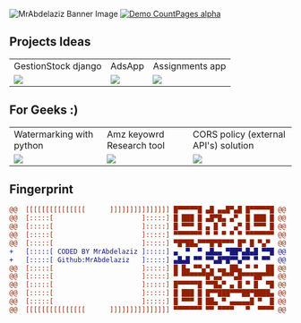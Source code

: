 ![MrAbdelaziz Banner Image](./assets/img/banner.gif)
[![Demo CountPages alpha](./assets/img/banner.gif)](https://www.youtube.com/watch?v=2LegcNVM_nM)

## Projects Ideas

<table>
  <tr>
    <td>GestionStock django</td>
     <td>AdsApp</td>
     <td>Assignments app</td>
  </tr>
  <tr>
    <td><a href="https://github.com/MrAbdelaziz/GestionStock-django"><img src="https://opengraph.githubassets.com/8fb5b214ecece707670bc7b57544283b9acf851d570b53088e7651158f64d879/MrAbdelaziz/GestionStock-django"></a></td>
    <td><a href="https://github.com/MrAbdelaziz/AdsApp_frontend"><img src="https://opengraph.githubassets.com/8fb5b214ecece707670bc7b57544283b9acf851d570b53088e7651158f64d879/MrAbdelaziz/AdsApp_frontend" ></a></td>
    <td><a href="https://github.com/MrAbdelaziz/AdsApp_frontend"><img src="https://opengraph.githubassets.com/8fb5b214ecece707670bc7b57544283b9acf851d570b53088e7651158f64d879/MrAbdelaziz/Assignments-app"></a></td>
  </tr>
 </table>
 
 ## For Geeks :)

<table>
  <tr>
    <td>Watermarking with python</td>
     <td>Amz keyowrd Research tool </td>
     <td>CORS policy (external API's) solution</td>
  </tr>
  <tr>
    <td><a href="https://github.com/MrAbdelaziz/Watermarking"><img src="https://opengraph.githubassets.com/8fb5b214ecece707670bc7b57544283b9acf851d570b53088e7651158f64d879/MrAbdelaziz/Watermarking"></a></td>
    <td><a href="https://github.com/MrAbdelaziz/Amazon-Keywords-Evaluator-Tool"><img src="https://opengraph.githubassets.com/8fb5b214ecece707670bc7b57544283b9acf851d570b53088e7651158f64d879/MrAbdelaziz/Amazon-Keywords-Evaluator-Tool" ></a></td>
    <td><a href="https://github.com/MrAbdelaziz/bypass-CORS-policy"><img src="https://opengraph.githubassets.com/8fb5b214ecece707670bc7b57544283b9acf851d570b53088e7651158f64d879/MrAbdelaziz/bypass-CORS-policy"></a></td>
  </tr>
 </table>
 
  ## Fingerprint
  
```diff
@@  [[[[[[[[[[[[[[[      ]]]]]]]]]]]]]]] █▀▀▀▀▀█ ▄█ ▄▄█▀▄█ █▀▀▀▀▀█ @@
@@  [:::::[                      ]:::::] █ ███ █ ▄█▀█▄ ▄▀  █ ███ █ @@
@@  [:::::[                      ]:::::] █ ▀▀▀ █ ▄ █ ▀  ▄▀ █ ▀▀▀ █ @@
@@  [:::::[                      ]:::::] ▀▀▀▀▀▀▀ ▀ ▀ ▀ ▀ ▀ ▀▀▀▀▀▀▀ @@
@@  [:::::[                      ]:::::] ▀█▀██▄▀▀▀█▀█▀▀▀ █▀ █ ▀▄▀  @@
+   [:::::[ CODED BY MrAbdelaziz ]:::::] ▄  ▀  ▀ ▄█▄▄ ▀██▀▄█▄█ ▀▀█ @@
+   [:::::[ Github:MrAbdelaziz   ]:::::] ▄█▄█ ▀▀ ▀▀▄█▀█▀▀▄▀▀ ▀ ▀▀  @@
@@  [:::::[                      ]:::::] █ █▄ ▀▀▄▀▄ ▄▄ ██▄ ▀ ▀  ██ @@
@@  [:::::[                      ]:::::] ▀ ▀▀▀▀▀▀█▀▄▄▀▀▀▄█▀▀▀██▀▀▀ @@
@@  [:::::[                      ]:::::] █▀▀▀▀▀█ ▀▀█▄▀ ▄ █ ▀ █  ▀█ @@
@@  [:::::[                      ]:::::] █ ███ █ █▀▀███▀▀▀██▀████▄ @@
@@  [:::::[                      ]:::::] █ ▀▀▀ █ ██▄ ▀ ▄▄▄▄▄█ ▀  █ @@
@@  [[[[[[[[[[[[[[[      ]]]]]]]]]]]]]]] ▀▀▀▀▀▀▀ ▀▀ ▀▀▀▀   ▀  ▀▀▀▀ @@
```
